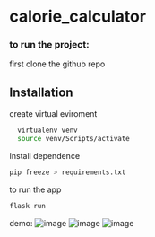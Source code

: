 # calorie_calculator

### to run the project:

first clone the github repo <br>

## Installation

create virtual eviroment
```bash
  virtualenv venv
  source venv/Scripts/activate
```

Install dependence
 
```bash
pip freeze > requirements.txt
```

to run the app
```bash
flask run
```
demo:
![image](https://github.com/Parag-dwn/calorie_calculator/assets/79037459/e23de7ed-1098-4a4c-a3ab-d947dc0999cc)
![image](https://github.com/Parag-dwn/calorie_calculator/assets/79037459/8ac7753e-00b3-4fa1-b808-248959e3f977)
![image](https://github.com/Parag-dwn/calorie_calculator/assets/79037459/ea30fc00-77ea-4b71-9370-82166489c4eb)
